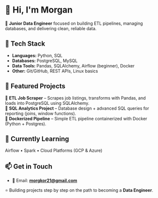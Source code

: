 # 👋 Hi, I'm Morgan  

🚀 **Junior Data Engineer** focused on building ETL pipelines, managing databases, and delivering clean, reliable data.  
 



## 🔧 Tech Stack
- **Languages:** Python, SQL  
- **Databases:** PostgreSQL, MySQL  
- **Data Tools:** Pandas, SQLAlchemy, Airflow (beginner), Docker  
- **Other:** Git/GitHub, REST APIs, Linux basics  



## 📂 Featured Projects
🔹 **ETL Job Scraper** – Scrapes job listings, transforms with Pandas, and loads into PostgreSQL using SQLAlchemy.  
🔹 **SQL Analytics Project** – Database design + advanced SQL queries for reporting (joins, window functions).  
🔹 **Dockerized Pipeline** – Simple ETL pipeline containerized with Docker (Python + Postgres).  



## 🌱 Currently Learning
Airflow • Spark • Cloud Platforms (GCP & Azure)  



## 📫 Get in Touch
- 📧 Email: **morgkor21@gmail.com**  
  



⭐️ Building projects step by step on the path to becoming a **Data Engineer**.


